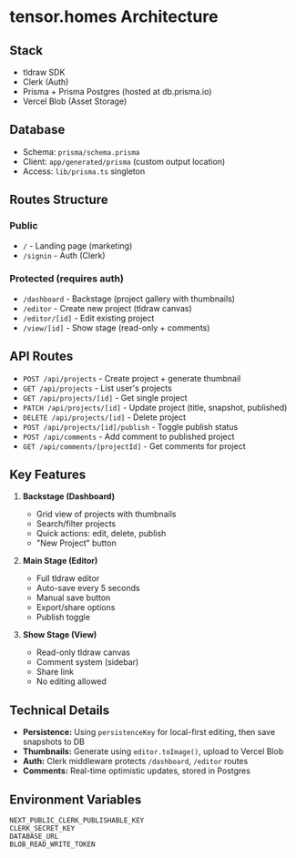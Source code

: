 # tensor.homes Architecture

## Stack
- tldraw SDK  
- Clerk (Auth)
- Prisma + Prisma Postgres (hosted at db.prisma.io)
- Vercel Blob (Asset Storage)

## Database
- Schema: `prisma/schema.prisma`
- Client: `app/generated/prisma` (custom output location)
- Access: `lib/prisma.ts` singleton

## Routes Structure
### Public
- `/` - Landing page (marketing)
- `/signin` - Auth (Clerk)

### Protected (requires auth)
- `/dashboard` - Backstage (project gallery with thumbnails)
- `/editor` - Create new project (tldraw canvas)
- `/editor/[id]` - Edit existing project
- `/view/[id]` - Show stage (read-only + comments)

## API Routes
- `POST /api/projects` - Create project + generate thumbnail
- `GET /api/projects` - List user's projects
- `GET /api/projects/[id]` - Get single project
- `PATCH /api/projects/[id]` - Update project (title, snapshot, published)
- `DELETE /api/projects/[id]` - Delete project
- `POST /api/projects/[id]/publish` - Toggle publish status
- `POST /api/comments` - Add comment to published project
- `GET /api/comments/[projectId]` - Get comments for project

## Key Features
1. **Backstage (Dashboard)**
   - Grid view of projects with thumbnails
   - Search/filter projects
   - Quick actions: edit, delete, publish
   - "New Project" button

2. **Main Stage (Editor)**
   - Full tldraw editor
   - Auto-save every 5 seconds
   - Manual save button
   - Export/share options
   - Publish toggle

3. **Show Stage (View)**
   - Read-only tldraw canvas
   - Comment system (sidebar)
   - Share link
   - No editing allowed

## Technical Details
- **Persistence:** Using `persistenceKey` for local-first editing, then save snapshots to DB
- **Thumbnails:** Generate using `editor.toImage()`, upload to Vercel Blob
- **Auth:** Clerk middleware protects `/dashboard`, `/editor` routes
- **Comments:** Real-time optimistic updates, stored in Postgres

## Environment Variables
```
NEXT_PUBLIC_CLERK_PUBLISHABLE_KEY
CLERK_SECRET_KEY
DATABASE_URL
BLOB_READ_WRITE_TOKEN
```